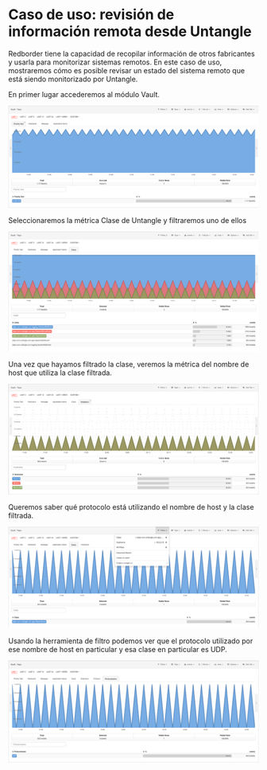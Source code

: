 # Caso de uso: revisión de información remota desde Untangle

Redborder tiene la capacidad de recopilar información de otros fabricantes y usarla para monitorizar sistemas remotos. En este caso de uso, mostraremos cómo es posible revisar un estado del sistema remoto que está siendo monitorizado por Untangle.

En primer lugar accederemos al módulo Vault.

![Módulo Vault: Vista general](images/ch30_img003_a.png)

Seleccionaremos la métrica Clase de Untangle y filtraremos uno de ellos

![Módulo de Vault: Métrica Clase de Untangle](images/ch30_img003_b.png)
  	
Una vez que hayamos filtrado la clase, veremos la métrica del nombre de host que utiliza la clase filtrada.

![Módulo Vault: Vista del nombre del host](images/ch30_img003_c.png)

Queremos saber qué protocolo está utilizando el nombre de host y la clase filtrada.

![Módulo Vault: Vista del filtro](images/ch30_img003_d.png)

Usando la herramienta de filtro podemos ver que el protocolo utilizado por ese nombre de host en particular y esa clase en particular es UDP.

![Módulo Vault: Vista del nombre de protocolo](images/ch30_img003_e.png)
